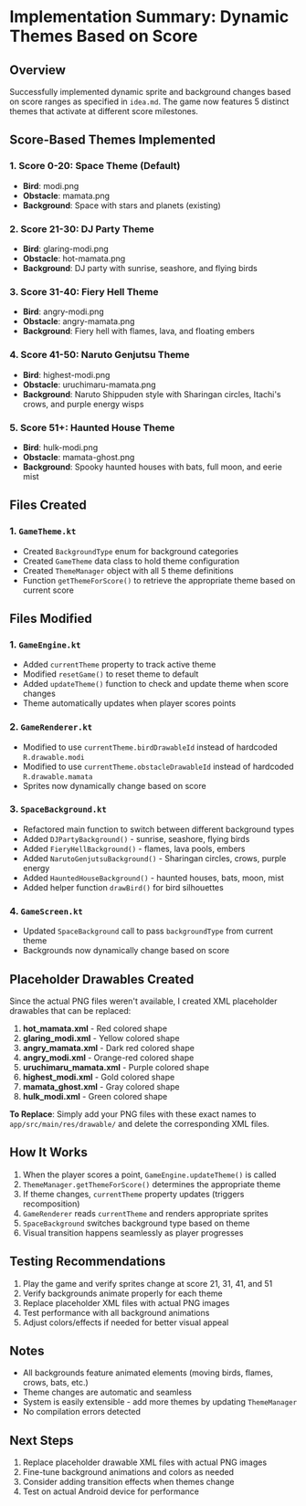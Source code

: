 # Implementation Summary: Dynamic Themes Based on Score

## Overview
Successfully implemented dynamic sprite and background changes based on score ranges as specified in `idea.md`. The game now features 5 distinct themes that activate at different score milestones.

## Score-Based Themes Implemented

### 1. **Score 0-20: Space Theme** (Default)
   - **Bird**: modi.png
   - **Obstacle**: mamata.png
   - **Background**: Space with stars and planets (existing)

### 2. **Score 21-30: DJ Party Theme**
   - **Bird**: glaring-modi.png
   - **Obstacle**: hot-mamata.png
   - **Background**: DJ party with sunrise, seashore, and flying birds

### 3. **Score 31-40: Fiery Hell Theme**
   - **Bird**: angry-modi.png
   - **Obstacle**: angry-mamata.png
   - **Background**: Fiery hell with flames, lava, and floating embers

### 4. **Score 41-50: Naruto Genjutsu Theme**
   - **Bird**: highest-modi.png
   - **Obstacle**: uruchimaru-mamata.png
   - **Background**: Naruto Shippuden style with Sharingan circles, Itachi's crows, and purple energy wisps

### 5. **Score 51+: Haunted House Theme**
   - **Bird**: hulk-modi.png
   - **Obstacle**: mamata-ghost.png
   - **Background**: Spooky haunted houses with bats, full moon, and eerie mist

## Files Created

### 1. `GameTheme.kt`
- Created `BackgroundType` enum for background categories
- Created `GameTheme` data class to hold theme configuration
- Created `ThemeManager` object with all 5 theme definitions
- Function `getThemeForScore()` to retrieve the appropriate theme based on current score

## Files Modified

### 1. `GameEngine.kt`
- Added `currentTheme` property to track active theme
- Modified `resetGame()` to reset theme to default
- Added `updateTheme()` function to check and update theme when score changes
- Theme automatically updates when player scores points

### 2. `GameRenderer.kt`
- Modified to use `currentTheme.birdDrawableId` instead of hardcoded `R.drawable.modi`
- Modified to use `currentTheme.obstacleDrawableId` instead of hardcoded `R.drawable.mamata`
- Sprites now dynamically change based on score

### 3. `SpaceBackground.kt`
- Refactored main function to switch between different background types
- Added `DJPartyBackground()` - sunrise, seashore, flying birds
- Added `FieryHellBackground()` - flames, lava pools, embers
- Added `NarutoGenjutsuBackground()` - Sharingan circles, crows, purple energy
- Added `HauntedHouseBackground()` - haunted houses, bats, moon, mist
- Added helper function `drawBird()` for bird silhouettes

### 4. `GameScreen.kt`
- Updated `SpaceBackground` call to pass `backgroundType` from current theme
- Backgrounds now dynamically change based on score

## Placeholder Drawables Created

Since the actual PNG files weren't available, I created XML placeholder drawables that can be replaced:

1. **hot_mamata.xml** - Red colored shape
2. **glaring_modi.xml** - Yellow colored shape
3. **angry_mamata.xml** - Dark red colored shape
4. **angry_modi.xml** - Orange-red colored shape
5. **uruchimaru_mamata.xml** - Purple colored shape
6. **highest_modi.xml** - Gold colored shape
7. **mamata_ghost.xml** - Gray colored shape
8. **hulk_modi.xml** - Green colored shape

**To Replace**: Simply add your PNG files with these exact names to `app/src/main/res/drawable/` and delete the corresponding XML files.

## How It Works

1. When the player scores a point, `GameEngine.updateTheme()` is called
2. `ThemeManager.getThemeForScore()` determines the appropriate theme
3. If theme changes, `currentTheme` property updates (triggers recomposition)
4. `GameRenderer` reads `currentTheme` and renders appropriate sprites
5. `SpaceBackground` switches background type based on theme
6. Visual transition happens seamlessly as player progresses

## Testing Recommendations

1. Play the game and verify sprites change at score 21, 31, 41, and 51
2. Verify backgrounds animate properly for each theme
3. Replace placeholder XML files with actual PNG images
4. Test performance with all background animations
5. Adjust colors/effects if needed for better visual appeal

## Notes

- All backgrounds feature animated elements (moving birds, flames, crows, bats, etc.)
- Theme changes are automatic and seamless
- System is easily extensible - add more themes by updating `ThemeManager`
- No compilation errors detected

## Next Steps

1. Replace placeholder drawable XML files with actual PNG images
2. Fine-tune background animations and colors as needed
3. Consider adding transition effects when themes change
4. Test on actual Android device for performance
